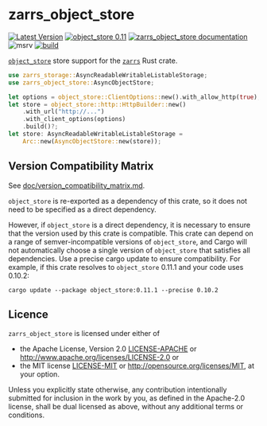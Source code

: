# zarrs_object_store

[![Latest Version](https://img.shields.io/crates/v/zarrs_object_store.svg)](https://crates.io/crates/zarrs_object_store)
[![object_store 0.11](https://img.shields.io/badge/object__store-0.11-blue)](https://crates.io/crates/object_store)
[![zarrs_object_store documentation](https://docs.rs/zarrs_object_store/badge.svg)](https://docs.rs/zarrs_object_store)
![msrv](https://img.shields.io/crates/msrv/zarrs_object_store)
[![build](https://github.com/LDeakin/zarrs/actions/workflows/ci.yml/badge.svg)](https://github.com/LDeakin/zarrs/actions/workflows/ci.yml)

[`object_store`](https://crates.io/crates/object_store) store support for the [`zarrs`](https://crates.io/crates/zarrs) Rust crate.

```rust
use zarrs_storage::AsyncReadableWritableListableStorage;
use zarrs_object_store::AsyncObjectStore;

let options = object_store::ClientOptions::new().with_allow_http(true);
let store = object_store::http::HttpBuilder::new()
    .with_url("http://...")
    .with_client_options(options)
    .build()?;
let store: AsyncReadableWritableListableStorage =
    Arc::new(AsyncObjectStore::new(store));
```

## Version Compatibility Matrix
See [doc/version_compatibility_matrix.md](./doc/version_compatibility_matrix.md).

`object_store` is re-exported as a dependency of this crate, so it does not need to be specified as a direct dependency.

However, if `object_store` is a direct dependency, it is necessary to ensure that the version used by this crate is compatible.
This crate can depend on a range of semver-incompatible versions of `object_store`, and Cargo will not automatically choose a single version of `object_store` that satisfies all dependencies.
Use a precise cargo update to ensure compatibility.
For example, if this crate resolves to `object_store` 0.11.1 and your code uses 0.10.2:
```shell
cargo update --package object_store:0.11.1 --precise 0.10.2
```

## Licence
`zarrs_object_store` is licensed under either of
 - the Apache License, Version 2.0 [LICENSE-APACHE](./LICENCE-APACHE) or <http://www.apache.org/licenses/LICENSE-2.0> or
 - the MIT license [LICENSE-MIT](./LICENCE-MIT) or <http://opensource.org/licenses/MIT>, at your option.

Unless you explicitly state otherwise, any contribution intentionally submitted for inclusion in the work by you, as defined in the Apache-2.0 license, shall be dual licensed as above, without any additional terms or conditions.
